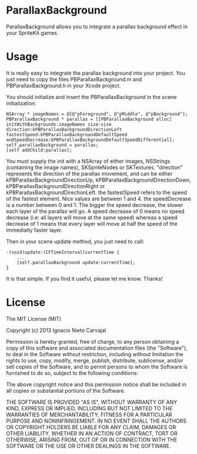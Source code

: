 ParallaxBackground
==================

ParallaxBackground allows you to integrate a parallax background effect in your SpriteKit games.

Usage
=====

It is really easy to integrate the parallax background into your project. You just need to copy the files PBParallaxBackground.m and PBParallaxBackground.h in your Xcode project.

You should initialize and insert the PBParallaxBackground in the scene initialization:

```
NSArray * imageNames = @[@"pForeground", @"pMiddle", @"pBackground"];
PBParallaxBackground * parallax = [[PBParallaxBackground alloc] initWithBackgrounds:imageNames size:size direction:kPBParallaxBackgroundDirectionLeft fastestSpeed:kPBParallaxBackgroundDefaultSpeed andSpeedDecrease:kPBParallaxBackgroundDefaultSpeedDifferential];
self.parallaxBackground = parallax;
[self addChild:parallax];
```     
You must supply the init with a NSArray of either images, NSStrings (containing the image names), SKSpriteNodes or SKTextures.
"direction" represents the direction of the parallax movement, and can be either kPBParallaxBackgroundDirectionUp, kPBParallaxBackgroundDirectionDown, kPBParallaxBackgroundDirectionRight or kPBParallaxBackgroundDirectionLeft.
the fastestSpeed refers to the speed of the fastest element. Nice values are between 1 and 4.
the speedDecrease is a number between 0 and 1. The bigger the speed decrease, the slower each layer of the parallax will go. A speed decrease of 0 means no speed decrease (i.e: all layers will move at the same speed) whereas a speed decrease of 1 means that every layer will move at half the speed of the immediatly faster layer.

Then in your scene update method, you just need to call:

```
-(void)update:(CFTimeInterval)currentTime {
    ...
    [self.parallaxBackground update:currentTime];
}
```

It is that simple. If you find it useful, please let me know. Thanks!

License
=======

The MIT License (MIT)

Copyright (c) 2013 Ignacio Nieto Carvajal

Permission is hereby granted, free of charge, to any person obtaining a copy
of this software and associated documentation files (the "Software"), to deal
in the Software without restriction, including without limitation the rights
to use, copy, modify, merge, publish, distribute, sublicense, and/or sell
copies of the Software, and to permit persons to whom the Software is
furnished to do so, subject to the following conditions:

The above copyright notice and this permission notice shall be included in
all copies or substantial portions of the Software.

THE SOFTWARE IS PROVIDED "AS IS", WITHOUT WARRANTY OF ANY KIND, EXPRESS OR
IMPLIED, INCLUDING BUT NOT LIMITED TO THE WARRANTIES OF MERCHANTABILITY,
FITNESS FOR A PARTICULAR PURPOSE AND NONINFRINGEMENT. IN NO EVENT SHALL THE
AUTHORS OR COPYRIGHT HOLDERS BE LIABLE FOR ANY CLAIM, DAMAGES OR OTHER
LIABILITY, WHETHER IN AN ACTION OF CONTRACT, TORT OR OTHERWISE, ARISING FROM,
OUT OF OR IN CONNECTION WITH THE SOFTWARE OR THE USE OR OTHER DEALINGS IN
THE SOFTWARE.
